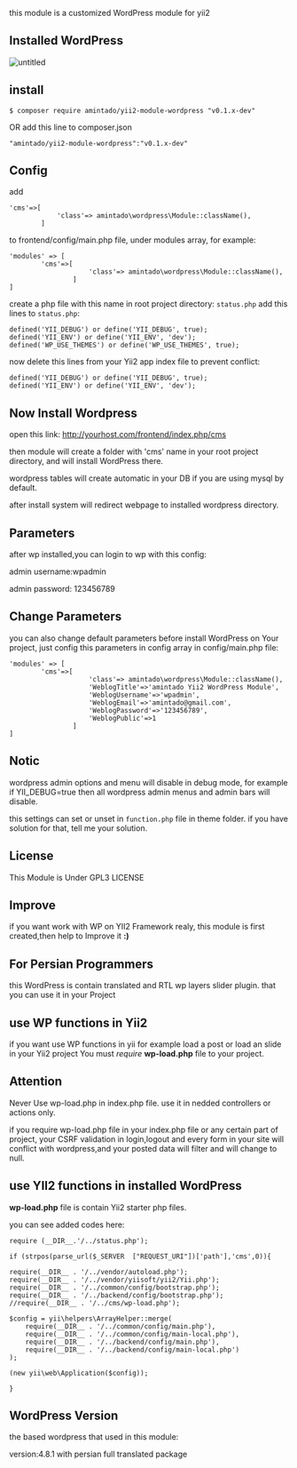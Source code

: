 this module is a customized WordPress module for yii2

## Installed WordPress
![untitled](https://user-images.githubusercontent.com/11722893/30788124-a851add4-a1a3-11e7-90df-c9b94d64ab55.png)

## install
````
$ composer require amintado/yii2-module-wordpress "v0.1.x-dev"
````
OR
add this line to composer.json
````
"amintado/yii2-module-wordpress":"v0.1.x-dev"
````
## Config
add 
````
'cms'=>[
            'class'=> amintado\wordpress\Module::className(),
        ]
````
to frontend/config/main.php file, under modules array,
for example:
````
'modules' => [
        'cms'=>[
                    'class'=> amintado\wordpress\Module::className(),
                ]
]
````
create a php file with this name in root project directory:
`status.php`
add this lines to `status.php`:
````
defined('YII_DEBUG') or define('YII_DEBUG', true);
defined('YII_ENV') or define('YII_ENV', 'dev');
defined('WP_USE_THEMES') or define('WP_USE_THEMES', true);
````
now delete this lines from your Yii2 app index file to prevent conflict:
````
defined('YII_DEBUG') or define('YII_DEBUG', true);
defined('YII_ENV') or define('YII_ENV', 'dev');
````
## Now Install Wordpress
open this link:
http://yourhost.com/frontend/index.php/cms

then module will create a folder with 'cms' name in your root project directory, and will install WordPress there.

wordpress tables will create automatic in your DB if you are using mysql by default.

after install system will redirect webpage to installed wordpress directory.

## Parameters
after wp installed,you can login to wp with this config:


admin username:wpadmin


admin password: 123456789

## Change Parameters

you can also change default parameters before install WordPress on Your project, just config this parameters in config array in config/main.php file:
````
'modules' => [
        'cms'=>[
                    'class'=> amintado\wordpress\Module::className(),
                    'WeblogTitle'=>'amintado Yii2 WordPress Module',
                    'WeblogUsername'=>'wpadmin',
                    'WeblogEmail'=>'amintado@gmail.com',
                    'WeblogPassword'=>'123456789',
                    'WeblogPublic'=>1
                ]
]
````
## Notic
wordpress admin options and menu will disable in debug mode,
for example if YII_DEBUG=true then all wordpress admin menus and admin bars will disable.

this settings can set or unset in `function.php` file in theme folder.
if you have solution for that, tell me your solution.

## License
This Module is Under GPL3 LICENSE

## Improve
if you want work with WP on YII2 Framework realy, this module is first created,then help to Improve it **:)**

## For Persian Programmers
this WordPress is contain translated and RTL wp layers slider plugin. 
that you can use it in your Project

## use WP functions in Yii2 
if you want use WP functions in yii for example load a post or load an slide in your Yii2 project You must _require_ **wp-load.php** file to your project.

## Attention
Never Use wp-load.php in index.php file.
use it in nedded controllers or actions only.

if you require wp-load.php file in your index.php file or any certain part of project, your CSRF validation in login,logout and every form in your site will conflict with wordpress,and your posted data will filter and will change to null.

## use YII2 functions in  installed WordPress
**wp-load.php** file is contain Yii2 starter php files.

you can see added codes here:
````
require (__DIR__.'/../status.php');

if (strpos(parse_url($_SERVER  ["REQUEST_URI"])['path'],'cms',0)){

require(__DIR__ . '/../vendor/autoload.php');
require(__DIR__ . '/../vendor/yiisoft/yii2/Yii.php');
require(__DIR__ . '/../common/config/bootstrap.php');
require(__DIR__ . '/../backend/config/bootstrap.php');
//require(__DIR__ . '/../cms/wp-load.php');

$config = yii\helpers\ArrayHelper::merge(
    require(__DIR__ . '/../common/config/main.php'),
    require(__DIR__ . '/../common/config/main-local.php'),
    require(__DIR__ . '/../backend/config/main.php'),
    require(__DIR__ . '/../backend/config/main-local.php')
);

(new yii\web\Application($config));

}
````

## WordPress Version
the based wordpress that used in this module:

version:4.8.1
with persian full translated package
